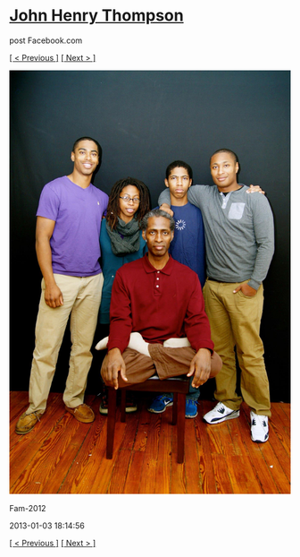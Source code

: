 # [John Henry Thompson](../README.md)
post Facebook.com

[[ < Previous ]](2013-01-03-3.md) [[ Next > ]](2013-01-03-5.md)

[![](../media/2013-01-03/Fam-2015.jpg)](../README.md)

Fam-2012

2013-01-03 18:14:56

[[ < Previous ]](2013-01-03-3.md) [[ Next > ]](2013-01-03-5.md)